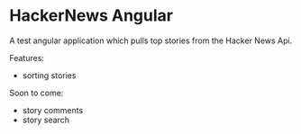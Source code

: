 # HackerNews Angular
A test angular application which pulls top stories from the Hacker News Api.

Features:
- sorting stories

Soon to come:
- story comments
- story search
